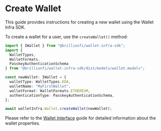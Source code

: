 # Create Wallet

This guide provides instructions for creating a new wallet using the Wallet Infra SDK.

To create a wallet for a user, use the `createWallet()` method:

```ts
import { IWallet } from "@brillionfi/wallet-infra-sdk";
import {
  WalletTypes,
  WalletFormats,
  PasskeyAuthenticationSchema
} from "@brillionfi/wallet-infra-sdk/dist/models/wallet.models";

const newWallet: IWallet = {
  walletType: WalletTypes.EOA,
  walletName: "MyFirstWallet",
  walletFormat: WalletFormats.ETHEREUM,
  authenticationType: PasskeyAuthenticationSchema,
};

await walletInfra.Wallet.createWallet(newWallet);
```

Please refer to the [Wallet Interface](wallet-interface.md) guide for detailed information about the wallet properties.
